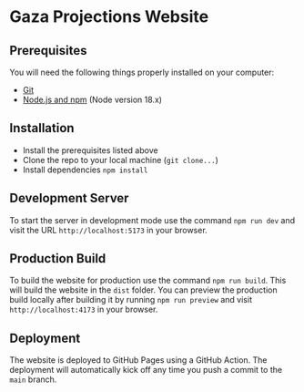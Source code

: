 # Gaza Projections Website

## Prerequisites

You will need the following things properly installed on your computer:

- [Git](https://git-scm.com/)
- [Node.js and npm](https://nodejs.org/en) (Node version 18.x)

## Installation

- Install the prerequisites listed above
- Clone the repo to your local machine (`git clone...`)
- Install dependencies `npm install`

## Development Server

To start the server in development mode use the command `npm run dev` and visit the URL `http://localhost:5173` in your browser.

## Production Build

To build the website for production use the command `npm run build`. This will build the website in the `dist` folder. You can preview the production build locally after building it by running `npm run preview` and visit `http://localhost:4173` in your browser.

## Deployment

The website is deployed to GitHub Pages using a GitHub Action. The deployment will automatically kick off any time you push a commit to the `main` branch.
